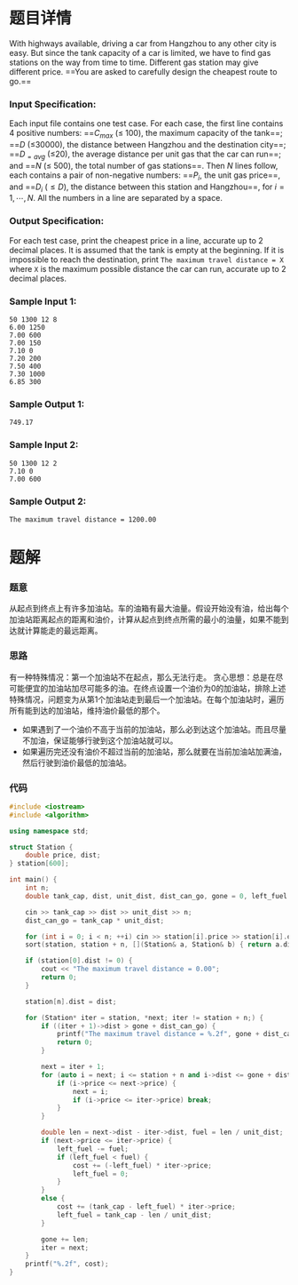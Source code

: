 # 题目详情
With highways available, driving a car from Hangzhou to any other city is easy. But since the tank capacity of a car is limited, we have to find gas stations on the way from time to time. Different gas station may give different price. ==You are asked to carefully design the cheapest route to go.==

### Input Specification:

Each input file contains one test case. For each case, the first line contains 4 positive numbers: ==$C_{max}$ ($\le$ 100), the maximum capacity of the tank==; ==$D$ ($\le$30000), the distance between Hangzhou and the destination city==; ==$D_{=avg}$ ($\le$20), the average distance per unit gas that the car can run==; and ==$N$ ($\le$ 500), the total number of gas stations==. Then $N$ lines follow, each contains a pair of non-negative numbers: ==$P_i$, the unit gas price==, and ==$D_i$ ($\le D$), the distance between this station and Hangzhou==, for $i=1,\cdots ,N$. All the numbers in a line are separated by a space.

### Output Specification:

For each test case, print the cheapest price in a line, accurate up to 2 decimal places. It is assumed that the tank is empty at the beginning. If it is impossible to reach the destination, print `The maximum travel distance = X` where `X` is the maximum possible distance the car can run, accurate up to 2 decimal places.

### Sample Input 1:

    50 1300 12 8
    6.00 1250
    7.00 600
    7.00 150
    7.10 0
    7.20 200
    7.50 400
    7.30 1000
    6.85 300


### Sample Output 1:

    749.17


### Sample Input 2:

    50 1300 12 2
    7.10 0
    7.00 600


### Sample Output 2:

    The maximum travel distance = 1200.00

# 题解

### 题意

从起点到终点上有许多加油站。车的油箱有最大油量。假设开始没有油，给出每个加油站距离起点的距离和油价，计算从起点到终点所需的最小的油量，如果不能到达就计算能走的最远距离。

### 思路

有一种特殊情况：第一个加油站不在起点，那么无法行走。
贪心思想：总是在尽可能便宜的加油站加尽可能多的油。在终点设置一个油价为0的加油站，排除上述特殊情况，问题变为从第1个加油站走到最后一个加油站。在每个加油站时，遍历所有能到达的加油站，维持油价最低的那个。

- 如果遇到了一个油价不高于当前的加油站，那么必到达这个加油站。而且尽量不加油，保证能够行驶到这个加油站就可以。
- 如果遍历完还没有油价不超过当前的加油站，那么就要在当前加油站加满油，然后行驶到油价最低的加油站。

### 代码

```cpp
#include <iostream>
#include <algorithm>

using namespace std;

struct Station {
	double price, dist;
} station[600];

int main() {
	int n;
	double tank_cap, dist, unit_dist, dist_can_go, gone = 0, left_fuel = 0, cost = 0;

	cin >> tank_cap >> dist >> unit_dist >> n;
	dist_can_go = tank_cap * unit_dist;

	for (int i = 0; i < n; ++i) cin >> station[i].price >> station[i].dist;
	sort(station, station + n, [](Station& a, Station& b) { return a.dist < b.dist; });

	if (station[0].dist != 0) {
		cout << "The maximum travel distance = 0.00";
		return 0;
	}

	station[n].dist = dist;

	for (Station* iter = station, *next; iter != station + n;) {
		if ((iter + 1)->dist > gone + dist_can_go) {
			printf("The maximum travel distance = %.2f", gone + dist_can_go);
			return 0;
		}

		next = iter + 1;
		for (auto i = next; i <= station + n and i->dist <= gone + dist_can_go; ++i) {
			if (i->price <= next->price) {
				next = i;
				if (i->price <= iter->price) break;
			}
		}

		double len = next->dist - iter->dist, fuel = len / unit_dist;
		if (next->price <= iter->price) {
			left_fuel -= fuel;
			if (left_fuel < fuel) {
				cost += (-left_fuel) * iter->price;
				left_fuel = 0;
			}
		}
		else {
			cost += (tank_cap - left_fuel) * iter->price;
			left_fuel = tank_cap - len / unit_dist;
		}

		gone += len;
		iter = next;
	}
	printf("%.2f", cost);
}
```

